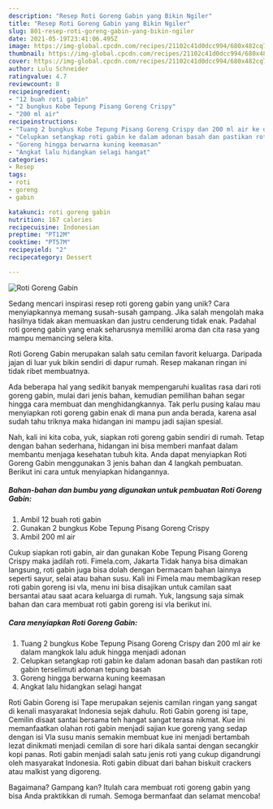 ```yaml
---
description: "Resep Roti Goreng Gabin yang Bikin Ngiler"
title: "Resep Roti Goreng Gabin yang Bikin Ngiler"
slug: 801-resep-roti-goreng-gabin-yang-bikin-ngiler
date: 2021-05-19T23:41:06.495Z
image: https://img-global.cpcdn.com/recipes/21102c41d0dcc994/680x482cq70/roti-goreng-gabin-foto-resep-utama.jpg
thumbnail: https://img-global.cpcdn.com/recipes/21102c41d0dcc994/680x482cq70/roti-goreng-gabin-foto-resep-utama.jpg
cover: https://img-global.cpcdn.com/recipes/21102c41d0dcc994/680x482cq70/roti-goreng-gabin-foto-resep-utama.jpg
author: Lulu Schneider
ratingvalue: 4.7
reviewcount: 8
recipeingredient:
- "12 buah roti gabin"
- "2 bungkus Kobe Tepung Pisang Goreng Crispy"
- "200 ml air"
recipeinstructions:
- "Tuang 2 bungkus Kobe Tepung Pisang Goreng Crispy dan 200 ml air ke dalam mangkok lalu aduk hingga menjadi adonan"
- "Celupkan setangkap roti gabin ke dalam adonan basah dan pastikan roti gabin terselimuti adonan tepung basah"
- "Goreng hingga berwarna kuning keemasan"
- "Angkat lalu hidangkan selagi hangat"
categories:
- Resep
tags:
- roti
- goreng
- gabin

katakunci: roti goreng gabin 
nutrition: 167 calories
recipecuisine: Indonesian
preptime: "PT12M"
cooktime: "PT57M"
recipeyield: "2"
recipecategory: Dessert

---
```



![Roti Goreng Gabin](https://img-global.cpcdn.com/recipes/21102c41d0dcc994/680x482cq70/roti-goreng-gabin-foto-resep-utama.jpg)

Sedang mencari inspirasi resep roti goreng gabin yang unik? Cara menyiapkannya memang susah-susah gampang. Jika salah mengolah maka hasilnya tidak akan memuaskan dan justru cenderung tidak enak. Padahal roti goreng gabin yang enak seharusnya memiliki aroma dan cita rasa yang mampu memancing selera kita.

Roti Goreng Gabin merupakan salah satu cemilan favorit keluarga. Daripada jajan di luar yuk bikin sendiri di dapur rumah. Resep makanan ringan ini tidak ribet membuatnya.

Ada beberapa hal yang sedikit banyak mempengaruhi kualitas rasa dari roti goreng gabin, mulai dari jenis bahan, kemudian pemilihan bahan segar hingga cara membuat dan menghidangkannya. Tak perlu pusing kalau mau menyiapkan roti goreng gabin enak di mana pun anda berada, karena asal sudah tahu triknya maka hidangan ini mampu jadi sajian spesial.


Nah, kali ini kita coba, yuk, siapkan roti goreng gabin sendiri di rumah. Tetap dengan bahan sederhana, hidangan ini bisa memberi manfaat dalam membantu menjaga kesehatan tubuh kita. Anda dapat menyiapkan Roti Goreng Gabin menggunakan 3 jenis bahan dan 4 langkah pembuatan. Berikut ini cara untuk menyiapkan hidangannya.

<!--inarticleads1-->

##### Bahan-bahan dan bumbu yang digunakan untuk pembuatan Roti Goreng Gabin:

1. Ambil 12 buah roti gabin
1. Gunakan 2 bungkus Kobe Tepung Pisang Goreng Crispy
1. Ambil 200 ml air


Cukup siapkan roti gabin, air dan gunakan Kobe Tepung Pisang Goreng Crispy maka jadilah roti. Fimela.com, Jakarta Tidak hanya bisa dimakan langsung, roti gabin juga bisa dolah dengan bermacam bahan lainnya seperti sayur, selai atau bahan susu. Kali ini Fimela mau membagikan resep roti gabin goreng isi vla, menu ini bisa disajikan untuk camilan saat bersantai atau saat acara keluarga di rumah. Yuk, langsung saja simak bahan dan cara membuat roti gabin goreng isi vla berikut ini. 

<!--inarticleads2-->

##### Cara menyiapkan Roti Goreng Gabin:

1. Tuang 2 bungkus Kobe Tepung Pisang Goreng Crispy dan 200 ml air ke dalam mangkok lalu aduk hingga menjadi adonan
1. Celupkan setangkap roti gabin ke dalam adonan basah dan pastikan roti gabin terselimuti adonan tepung basah
1. Goreng hingga berwarna kuning keemasan
1. Angkat lalu hidangkan selagi hangat


Roti Gabin Goreng isi Tape merupakan sejenis camilan ringan yang sangat di kenali masyarakat Indonesia sejak dahulu. Roti Gabin goreng isi tape, Cemilin disaat santai bersama teh hangat sangat terasa nikmat. Kue ini memanfaatkan olahan roti gabin menjadi sajian kue goreng yang sedap dengan isi Vla susu manis semakin membuat kue ini menjadi bertambah lezat dinikmati menjadi cemilan di sore hari dikala santai dengan secangkir kopi panas. Roti gabin menjadi salah satu jenis roti yang cukup digandrungi oleh masyarakat Indonesia. Roti gabin dibuat dari bahan biskuit crackers atau malkist yang digoreng. 

Bagaimana? Gampang kan? Itulah cara membuat roti goreng gabin yang bisa Anda praktikkan di rumah. Semoga bermanfaat dan selamat mencoba!
